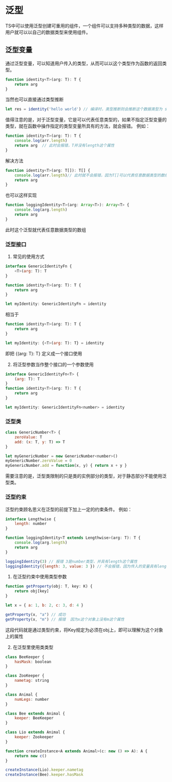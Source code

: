 # 泛型

TS中可以使用泛型创建可重用的组件，一个组件可以支持多种类型的数据，这样用户就可以以自己的数据类型来使用组件。

## 泛型变量

通过泛型变量，可以知道用户传入的类型，从而可以以这个类型作为函数的返回类型。
```javascript
function identity<T>(arg: T): T {
	return arg
}
```

当然也可以直接通过类型推断
```javascript
let res = identity('hello world') // 编译时，类型推断则会推断这个数据类型为 string
```

值得注意的是，对于泛型变量，它是可以代表任意类型的，如果不指定泛型变量的类型，就在函数中操作指定的类型变量所具有的方法，就会报错。
例如：
```javascript
function identity<T>(arg: T): T {
	console.log(arr.length)
	return arg  // 此时会报错，T并没有length这个属性
}
```

解决方法
```javascript
function identity<T>(arg: T[]): T[] {
	console.log(arr.length)// 此时就不会报错，因为T[]可以代表任意数据类型的数组
	return arg
}
```

也可以这样实现
```javascript
function loggingIdentity<T>(arg: Array<T>): Array<T> {
	console.log(arg.length)
	return arg
}
```
此时这个泛型就代表任意数据类型的数组

### 泛型接口

1. 常见的使用方式
```javascript
interface GenericIdentityFn {
	<T>(arg: T): T
}

function identity<T>(arg: T): T {
	return arg
}

let myIdentity: GenericIdentityFn = identity
```

相当于
```javascript
function identity<T>(arg: T): T {
	return arg
}

let myIdentity: {<T>(arg: T): T} = identity
```
即把 {<T>(arg: T): T} 定义成一个接口使用

2. 将泛型参数当作整个接口的一个参数使用
```javascript
interface GenericIdentityFn<T> {
	(arg: T): T
}
function identity<T>(arg: T): T {
	return arg
}

let myIdentity: GenericIdentityFn<number> = identity
```

### 泛型类

```javascript
class GenericNumber<T> {
	zeroValue: T
	add: (x: T, y: T) => T
}

let myGenericNumber = new GenericNumber<number>()
myGenericNumber.zeroValue = 0
myGenericNumber.add = function(x, y) { return x + y }
```
需要注意的是，泛型类限制的只是类的实例部分的类型，对于静态部分不能使用泛型类。

### 泛型约束

泛型约束顾名思义在泛型的前提下加上一定的约束条件。
例如：
```javascript
interface Lengthwise {
	length: number
}

function loggingIdentity<T extends Lengthwise>(arg: T): T {
	console.log(arg.length)
	return arg
}

loggingIdentity(3) // 报错 3是number类型，并具有length这个属性
loggingIdentity({length: 3, value: 3 }) // 不会报错，因为传入的变量具有length这个属性
```

1. 在泛型约束中使用类型参数
```javascript
function getProperty(obj: T, key: K) {
	return obj[key]
}

let x = { a: 1, b: 2, c: 3, d: 4 }

getProperty(x, "a") // 成功
getProperty(x, "m") // 报错  因为x这个对象上没有m这个属性
```
这段代码就是通过类型约束，将Key规定为必须在obj上，即可以理解为这个对象上的属性

2. 在泛型里使用类类型
```javascript
class BeeKeeper {
	hasMask: boolean
}

class ZooKeeper {
	nametag: string
}

class Animal {
	numLegs: number
}

class Bee extends Animal {
	keeper: BeeKeeper
}

class Lio extends Animal {
	keeper: Zookeeper
}

function createInstance<A extends Animal>(c: new () => A): A {
	return new c()
}

createInstance(Lio).keeper.nametag
createInstance(Bee).keeper.hasMask
```




